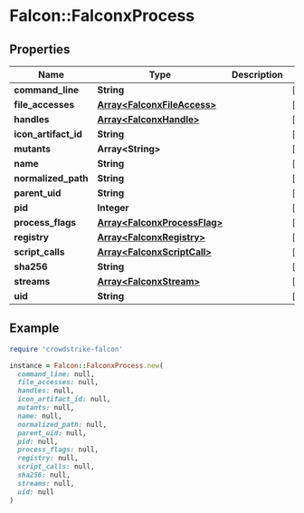 # Falcon::FalconxProcess

## Properties

| Name | Type | Description | Notes |
| ---- | ---- | ----------- | ----- |
| **command_line** | **String** |  | [optional] |
| **file_accesses** | [**Array&lt;FalconxFileAccess&gt;**](FalconxFileAccess.md) |  | [optional] |
| **handles** | [**Array&lt;FalconxHandle&gt;**](FalconxHandle.md) |  | [optional] |
| **icon_artifact_id** | **String** |  | [optional] |
| **mutants** | **Array&lt;String&gt;** |  | [optional] |
| **name** | **String** |  | [optional] |
| **normalized_path** | **String** |  | [optional] |
| **parent_uid** | **String** |  | [optional] |
| **pid** | **Integer** |  | [optional] |
| **process_flags** | [**Array&lt;FalconxProcessFlag&gt;**](FalconxProcessFlag.md) |  | [optional] |
| **registry** | [**Array&lt;FalconxRegistry&gt;**](FalconxRegistry.md) |  | [optional] |
| **script_calls** | [**Array&lt;FalconxScriptCall&gt;**](FalconxScriptCall.md) |  | [optional] |
| **sha256** | **String** |  | [optional] |
| **streams** | [**Array&lt;FalconxStream&gt;**](FalconxStream.md) |  | [optional] |
| **uid** | **String** |  | [optional] |

## Example

```ruby
require 'crowdstrike-falcon'

instance = Falcon::FalconxProcess.new(
  command_line: null,
  file_accesses: null,
  handles: null,
  icon_artifact_id: null,
  mutants: null,
  name: null,
  normalized_path: null,
  parent_uid: null,
  pid: null,
  process_flags: null,
  registry: null,
  script_calls: null,
  sha256: null,
  streams: null,
  uid: null
)
```

